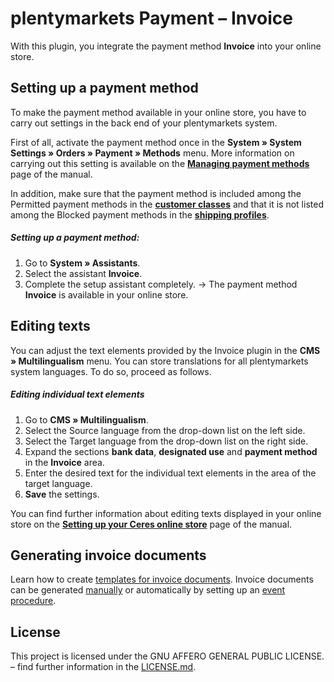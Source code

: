 # plentymarkets Payment&nbsp;– Invoice

With this plugin, you integrate the payment method **Invoice** into your online store.

## Setting up a payment method

To make the payment method available in your online store, you have to carry out settings in the back end of your plentymarkets system.

First of all, activate the payment method once in the **System » System Settings » Orders » Payment » Methods** menu. More information on carrying out this setting is available on the <strong><a href="https://knowledge.plentymarkets.com/en/payment/managing-payment-methods#20" target="_blank">Managing payment methods</a></strong> page of the manual.

In addition, make sure that the payment method is included among the Permitted payment methods in the <strong><a href="https://knowledge.plentymarkets.com/en/crm/managing-contacts#15" target="_blank">customer classes</a></strong> and that it is not listed among the Blocked payment methods in the <strong><a href="https://knowledge.plentymarkets.com/en/order-processing/fulfilment/preparing-the-shipment#1000" target="_blank">shipping profiles</a></strong>.

##### Setting up a payment method:

1. Go to **System&nbsp;» Assistants**.
2. Select the assistant **Invoice**.
3. Complete the setup assistant completely.
→ The payment method **Invoice** is available in your online store.

## Editing texts

You can adjust the text elements provided by the Invoice plugin in the **CMS » Multilingualism** menu. You can store translations for all plentymarkets system languages. To do so, proceed as follows.

##### Editing individual text elements

1. Go to **CMS » Multilingualism**.
2. Select the Source language from the drop-down list on the left side.
3. Select the Target language from the drop-down list on the right side.
4. Expand the sections **bank data**, **designated use** and **payment method** in the **Invoice** area.
5. Enter the desired text for the individual text elements in the area of the target language.
6. **Save** the settings.

You can find further information about editing texts displayed in your online store on the <strong><a href="https://knowledge.plentymarkets.com/en/online-store/setting-up-ceres#231" target="_blank">Setting up your Ceres online store</a></strong> page of the manual.


## Generating invoice documents

Learn how to create [templates for invoice documents](https://knowledge.plentymarkets.com/en/orders/order-documents#300).
Invoice documents can be generated [manually](https://knowledge.plentymarkets.com/en/orders/order-documents/generating-invoices#200) or automatically by setting up an [event procedure](https://knowledge.plentymarkets.com/en/automation/best-practices-automation#_generating_and_sending_an_invoice).

## License

This project is licensed under the GNU AFFERO GENERAL PUBLIC LICENSE. – find further information in the [LICENSE.md](https://github.com/plentymarkets/plugin-payment-invoice/blob/master/LICENSE.md).
